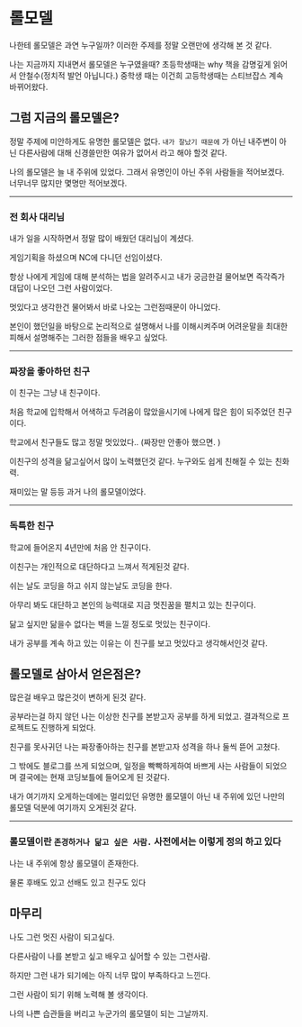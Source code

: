 # 롤모델

나한테 롤모델은 과연 누구일까? 이러한 주제를 정말 오랜만에 생각해 본 것 같다.

나는 지금까지 지내면서 롤모델은 누구였을때?
초등학생때는 why 책을 감명깊게 읽어서 안철수(정치적 발언 아닙니다.) 중학생 때는 이건희 고등학생때는 스티브잡스 계속 바뀌어왔다.

## 그럼 지금의 롤모델은?

정말 주제에 미안하게도 유명한 롤모델은 없다. `내가 잘났기 때문에` 가 아닌 내주변이 아닌 다른사람에 대해 신경쓸만한 여유가 없어서 라고 해야 할것 같다.

나의 롤모델은 늘 내 주위에 있었다. 그래서 유명인이 아닌 주위 사람들을 적어보겠다. 너무너무 많지만 몇명만 적어보겠다.

---

### 전 회사 대리님

내가 일을 시작하면서 정말 많이 배웠던 대리님이 계셨다.

게임기획을 하셨으며 NC에 다니던 선임이셨다.

항상 나에게 게임에 대해 분석하는 법을 알려주시고 내가 궁금한걸 물어보면 즉각즉가 대답이 나오던 그런 사람이었다.

멋있다고 생각한건 물어봐서 바로 나오는 그런점때문이 아니었다.

본인이 했던일을 바탕으로 논리적으로 설명해서 나를 이해시켜주며 어려운말을 최대한 피해서 설명해주는 그러한 점들을 배우고 싶었다.

---

### 짜장을 좋아하던 친구

이 친구는 그냥 내 친구이다.

처음 학교에 입학해서 어색하고 두려움이 많았을시기에 나에게 많은 힘이 되주었던 친구이다.

학교에서 친구들도 많고 정말 멋있었다.. (짜장만 안좋아 했으면. )

이친구의 성격을 닮고싶어서 많이 노력했던것 같다. 누구와도 쉽게 친해질 수 있는 친화력.

재미있는 말 등등 과거 나의 롤모델이었다.

---

### 독특한 친구

학교에 들어온지 4년만에 처음 안 친구이다.

이친구는 개인적으로 대단하다고 느껴서 적게된것 같다.

쉬는 날도 코딩을 하고 쉬지 않는날도 코딩을 한다.

아무리 봐도 대단하고 본인의 능력대로 지금 멋진꿈을 펼치고 있는 친구이다.

닮고 싶지만 닮을수 없다는 벽을 느낄 정도로 멋있는 친구이다.

내가 공부를 계속 하고 있는 이유는 이 친구를 보고 멋있다고 생각해서인것 같다.

## 롤모델로 삼아서 얻은점은?

많은걸 배우고 많은것이 변하게 된것 같다.

공부라는걸 하지 않던 나는 이상한 친구를 본받고자 공부를 하게 되었고. 결과적으로 프로젝트도 진행하게 되었다.

친구를 못사귀던 나는 짜장좋아하는 친구를 본받고자 성격을 하나 둘씩 뜯어 고쳤다.

그 밖에도 블로그를 쓰게 되었으며, 일정을 빡빡하게하여 바쁘게 사는 사람들이 되었으며 결국에는 현재 코딩보틀에 들어오게 된 것같다.

내가 여기까지 오게하는데에는 멀리있던 유명한 롤모델이 아닌 내 주위에 있던 나만의 롤모델 덕분에 여기까지 오게된것 같다.

---

### 롤모델이란 `존경하거나 닮고 싶은 사람.` 사전에서는 이렇게 정의 하고 있다

나는 내 주위에 항상 롤모델이 존재한다.

물론 후배도 있고 선배도 있고 친구도 있다

## 마무리

나도 그런 멋진 사람이 되고싶다.

다른사람이 나를 본받고 싶고 배우고 싶어할 수 있는 그런사람.

하지만 그런 내가 되기에는 아직 너무 많이 부족하다고 느낀다.

그런 사람이 되기 위해 노력해 볼 생각이다.

나의 나쁜 습관들을 버리고 누군가의 롤모델이 되는 그날까지.